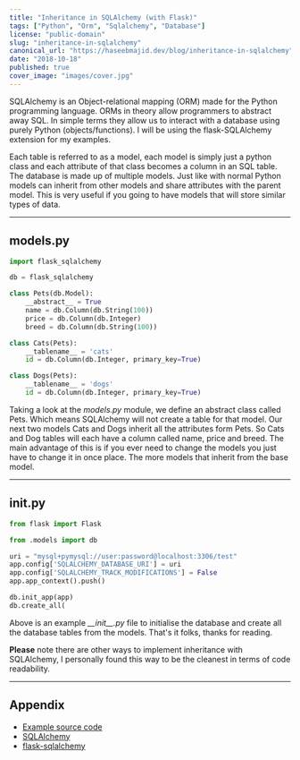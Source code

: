 ```yaml
---
title: "Inheritance in SQLAlchemy (with Flask)"
tags: ["Python", "Orm", "Sqlalchemy", "Database"]
license: "public-domain"
slug: "inheritance-in-sqlalchemy"
canonical_url: "https://haseebmajid.dev/blog/inheritance-in-sqlalchemy"
date: "2018-10-18"
published: true
cover_image: "images/cover.jpg"
---
```


SQLAlchemy is an Object-relational mapping (ORM) made for the Python programming language. ORMs in theory allow
programmers to abstract away SQL. In simple terms they allow us to interact with a database using purely Python
(objects/functions). I will be using the flask-SQLAlchemy extension for my examples.

Each table is referred to as a model, each model is simply just a python class and each attribute of that class
becomes a column in an SQL table. The database is made up of multiple models. Just like with normal Python models
can inherit from other models and share attributes with the parent model. This is very useful if you going to
have models that will store similar types of data.

---

## models.py

```python
import flask_sqlalchemy

db = flask_sqlalchemy

class Pets(db.Model):
    __abstract__ = True
    name = db.Column(db.String(100))
    price = db.Column(db.Integer)
    breed = db.Column(db.String(100))

class Cats(Pets):
    __tablename__ = 'cats'
    id = db.Column(db.Integer, primary_key=True)

class Dogs(Pets):
    __tablename__ = 'dogs'
    id = db.Column(db.Integer, primary_key=True)
```

Taking a look at the _models.py_ module, we define an abstract class called Pets. Which means SQLAlchemy will not create
a table for that model. Our next two models Cats and Dogs inherit all the attributes form Pets. So Cats and Dog tables
will each have a column called name, price and breed. The main advantage of this is if you ever need to change the
models you just have to change it in once place. The more models that inherit from the base model.

---

## **init**.py

```python
from flask import Flask

from .models import db

uri = "mysql+pymysql://user:password@localhost:3306/test"
app.config['SQLALCHEMY_DATABASE_URI'] = uri
app.config['SQLALCHEMY_TRACK_MODIFICATIONS'] = False
app.app_context().push()

db.init_app(app)
db.create_all(
```

Above is an example _\_\_init\_\_.py_ file to initialise the database and create all the database tables from the
models. That's it folks, thanks for reading.

**Please** note there are other ways to implement inheritance with SQLAlchemy, I personally found this way to be the
cleanest in terms of code readability.

---

## Appendix

- [Example source code](<https://github.com/hmajid2301/medium/tree/master/Implementing%20Model%20Class%20Inheritance%20in%20SQLAlchemy%20(with%20Flask)>)
- [SQLAlchemy](https://www.sqlalchemy.org/)
- [flask-sqlalchemy](http://flask-sqlalchemy.pocoo.org/2.3/)
